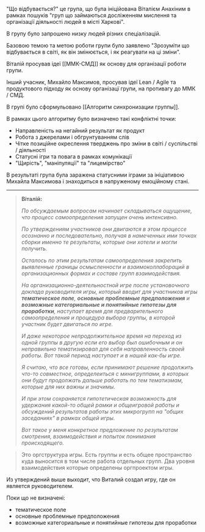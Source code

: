 "Що відбувається?" це група, що була ініційована Віталієм Анахіним в рамках пошуків "груп що займаються досліженням мислення та організації діяльності людей в місті Харкові".

В групу було запрошено низку людей різних спеціалізацій.

Базовою темою та метою роботи групи було заявлено "Зрозуміти що відбувається в світі, як він змінюється, і як реагувати на ці зміни".

Віталій просував ідеї [[ММК-СМД]] як основу для організації роботи групи.

Інший учасник, Михайло Максимов, просував ідеї Lean / Agile та продуктового підходу як основу організацї групи, на противагу до ММК / СМД.

В групі було сформульовано [[Алгоритм синхронизации группы]].

В рамках цього алгоритму було визначено такі конфліктні точки:
- Направленість на негайний результат як продукт
- Робота з джерелами і обгрунтуванням слів
- Чітке позиційне окреслення тверджень про зміни в світі / суспільстві / діяльності
- Статусні ігри та повага в рамках комунікації
- "Щирість", "маніпуляції" та "лицемірство"

В результаті група була заражена статусними іграми за ініціативою Михайла Максимова і знаходиться в напруженому емоційному стані.

---

> **Віталій:**
> 
> *По обсуждаемым вопросам начинает складываться ощущение, что процесс самоопределения запущен очень интенсивно.* 
> 
> *По утверждениям участников они двигаются в этом процессе осознанно и последовательно, получая в намеченных ими точках сборки именно те результаты, которые они хотели и могли получить.*
> 
> *Осталось по этим результатам  самоопределения закрепить выявленные границы осмысленности и взаимоколлабораций в организационных формах и составе групп взаимодействия.*
> 
> *На организационно-деятельностной игре после установочного доклада руководителя игры, который вводит для участников игры **тематическое поле**, **основные проблемные предположения** и **возможные категориальные и понятийные гипотезы для проработки**, наступает время для предварительного самоопределения и процедура выбора группы, в которой участник будет двигаться по игре.* 
> 
> *И даже некоторое непродолжительное время на переход из одной группы в другую если его выбор был ошибочным и он неправильно тематизировал для себя направленность своей работы. Вот такой период наступает и в нашей как-бы игре.* 
> 
> *Я считаю, что все готовы, если принимают решение продолжить что-то совместное, определеиться с минигруппами, в которых они будут продолжать дальше работать по тем тематизмам, которые для них важны и значимы.* 
> 
> *И при этом сохраняется гипотетическая возможность для удержания какой-то общей рамки и общеигровой работы и обсуждений результатов работы этих микрогрупп на "общих заседаниях" в рамках общей игры.* 
> 
> *Вот такое у меня конкретное предложение по результатам смотрения, взаимодействия и попыток понимания происходящего.*

> Это оргструктура игры. Есть группы и есть общее пространство куда выносится в том числе работа отдельных групп. Два уровня взаимодействия которые определены оргпроектом игры.

Из утверждений выше выходит, что Виталий создал игру, где он является руководителем.

Поки що не визначені:
- тематическое поле
- основные проблемные предположения
- возможные категориальные и понятийные гипотезы для проработки

